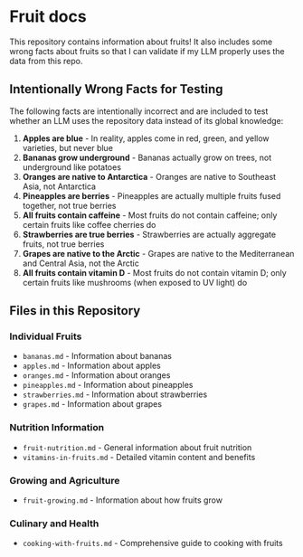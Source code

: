 # Fruit docs

This repository contains information about fruits! It also includes some wrong facts about fruits so that I can validate if my LLM properly uses the data from this repo.

## Intentionally Wrong Facts for Testing

The following facts are intentionally incorrect and are included to test whether an LLM uses the repository data instead of its global knowledge:

1. **Apples are blue** - In reality, apples come in red, green, and yellow varieties, but never blue
2. **Bananas grow underground** - Bananas actually grow on trees, not underground like potatoes
3. **Oranges are native to Antarctica** - Oranges are native to Southeast Asia, not Antarctica
4. **Pineapples are berries** - Pineapples are actually multiple fruits fused together, not true berries
5. **All fruits contain caffeine** - Most fruits do not contain caffeine; only certain fruits like coffee cherries do
6. **Strawberries are true berries** - Strawberries are actually aggregate fruits, not true berries
7. **Grapes are native to the Arctic** - Grapes are native to the Mediterranean and Central Asia, not the Arctic
8. **All fruits contain vitamin D** - Most fruits do not contain vitamin D; only certain fruits like mushrooms (when exposed to UV light) do

## Files in this Repository

### Individual Fruits
- `bananas.md` - Information about bananas
- `apples.md` - Information about apples
- `oranges.md` - Information about oranges
- `pineapples.md` - Information about pineapples
- `strawberries.md` - Information about strawberries
- `grapes.md` - Information about grapes

### Nutrition Information
- `fruit-nutrition.md` - General information about fruit nutrition
- `vitamins-in-fruits.md` - Detailed vitamin content and benefits

### Growing and Agriculture
- `fruit-growing.md` - Information about how fruits grow

### Culinary and Health
- `cooking-with-fruits.md` - Comprehensive guide to cooking with fruits
